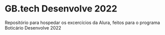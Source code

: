 <h1>GB.tech Desenvolve 2022</h1>


Repositório para hospedar os excercícios da Alura, feitos para o programa Boticário Desenvolve 2022 